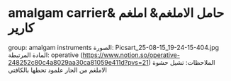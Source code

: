 # amalgam carrier& حامل الاملغم& املغم كارير

group: amalgam instruments
الصورة: Picsart_25-08-15_19-24-15-404.jpg
المادة المرتبطة: operative (https://www.notion.so/operative-248252c80c4a8029aa30ca81059e411d?pvs=21)
الملاحظات: تشيل حشوة الاملغم من الجار علمود تحطها بالكافتي